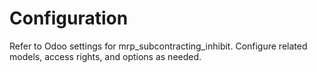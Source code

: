 # Configuration

Refer to Odoo settings for mrp_subcontracting_inhibit. Configure related models, access rights, and options as needed.
